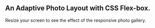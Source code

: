 ## An Adaptive Photo Layout with CSS Flex-box.
Resize your screen to see the effect of the responsive photo gallery.

